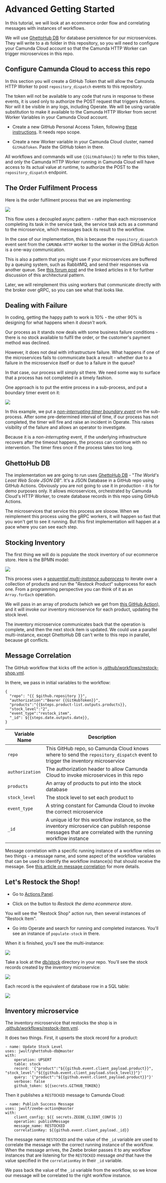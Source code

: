 # Advanced Getting Started

In this tutorial, we will look at an ecommerce order flow and correlating messages with instances of workflows.

We will use [GhettoHub DB](https://github.com/jwulf/ghettohub-db) for database persistence for our microservices. They will write to a `db` folder in this repository, so you will need to configure your Camunda Cloud account so that the Camunda HTTP Worker can trigger microservices in this repo.

## Configure Camunda Cloud to access this repo

In this section you will create a GitHub Token that will allow the Camunda HTTP Worker to post `repository_dispatch` events to this repository. 

The token will not be available to any code that runs in response to these events, it is used only to authorize the POST request that triggers Actions. Nor will it be visible in any logs, including Operate. We will be using variable substitution to make it available to the Camunda HTTP Worker from secret Worker Variables in your Camunda Cloud account.

* Create a new GitHub Personal Access Token, following [these instructions](https://help.github.com/en/github/authenticating-to-github/creating-a-personal-access-token-for-the-command-line). It needs repo scope.

* Create a new Worker variable in your Camunda Cloud cluster, named `GitHubToken`. Paste the GitHub token in there.

All workflows and commands will use `{{GitHubToken}}` to refer to this token, and only the Camunda HTTP Worker running in Camunda Cloud will have access to its actual value at runtime, to authorize the POST to the `repository_dispatch` endpoint.

## The Order Fulfilment Process

Here is the order fulfilment process that we are implementing:

[![](img/order-fulfilment-1.png)](img/order-fulfilment-1.png)

This flow uses a decoupled async pattern - rather than each microservice completing its task in the service task, the service task acts as a command to the microservice, which messages back its result to the workflow.

In the case of our implementation, this is because the `repository_dispatch` event sent from the `CAMUNDA-HTTP` worker to the worker in the GitHub Action is a one-way communication.

This is also a pattern that you might use if your microservices are buffered by a queuing system, such as RabbitMQ, and send their responses via another queue. See [this forum post](https://forum.zeebe.io/t/how-do-i-structure-a-system-with-zeebe-and-rabbitmq/1021) and the linked articles in it for further discussion of this architectural pattern.

Later, we will reimplement this using workers that communicate directly with the broker over gRPC, so you can see what that looks like.

## Dealing with Failure

In coding, getting the happy path to work is 10% - the other 90% is designing for what happens when it _doesn't_ work.

Our process as it stands now deals with some business failure conditions - there is no stock available to fulfil the order, or the customer's payment method was declined.

However, it does not deal with infrastructure failure. What happens if one of the microservices fails to communicate back a result - whether due to a failure in the microservice itself or due to a failure in the queue?

In that case, our process will simply sit there. We need some way to surface that a process has not completed in a timely fashion.

One approach is to put the entire process in a sub-process, and put a boundary timer event on it: 

[![](img/order-fulfilment-1a.png)](img/order-fulfilment-1a.png)

In this example, we put a [_non-interrupting timer boundary event_](https://docs.zeebe.io/bpmn-workflows/timer-events/timer-events.html#timer-boundary-events) on the sub-process. After some pre-determined interval of time, if our process has not completed, the timer will fire and raise an incident in Operate. This raises visibility of the failure and allows an operator to investigate.

Because it is a _non-interrupting_ event, if the underlying infrastructure recovers after the timeout happens, the process can continue with no intervention. The timer fires once if the process takes too long. 

## GhettoHub DB

The implementation we are going to run uses [GhettoHub DB](https://github.com/jwulf/ghettohub-db) - "_The World's Least Web Scale JSON DB_". It's a JSON Database in a GitHub repo using GitHub Actions. Obviously you are not going to use it in production - it is for demo purposes only. It allows microservices, orchestrated by Camunda Cloud's HTTP Worker, to create database records in this repo using GitHub Actions.

The microservices that service this process are slooow. When we reimplement this process using the gRPC workers, it will happen so fast that you won't get to see it running. But this first implementation will happen at a pace where you can see each step.

## Stocking Inventory

The first thing we will do is populate the stock inventory of our ecommerce store. Here is the BPMN model:

[![](img/restock-process.png)](img/restock-process.png)

This process uses a [_sequential multi-instance subprocess_](https://docs.zeebe.io/bpmn-workflows/multi-instance/multi-instance.html) to iterate over a collection of products and run the "_Restock Product_" subprocess for each one. From a programming perspective you can think of it as an `Array.forEach` operation.

We will pass in an array of products (which we get from [this GitHub Action](https://github.com/jwulf/camunda-cloud-demo-data-action/blob/master/src/products.ts)), and it will invoke our inventory microservice for each product, updating the stock level.

The inventory microservice communicates back that the operation is complete, and then the next stock item is updated. We could use a parallel multi-instance, except GhettoHub DB can't write to this repo in parallel, because git conflicts.

## Message Correlation

The GitHub workflow that kicks off the action is [.github/workflows/restock-shop.yml](./.github/workflows/restock-shop.yml).

In there, we pass in initial variables to the workflow:

```
{
  "repo": "{{ $github.repository }}",
  "authorization":"Bearer {{GitHubToken}}", 
  "products":"{{$steps.product-list.outputs.products}},
  "stock_level":"2",
  "event_type":"restock_item",
  "_id": ${{steps.date.outputs.date}},
}
```

| Variable Name | Description |
| --- | --- |
| `repo` | This GitHub repo, so Camunda Cloud knows where to send the `repository_dispatch` event to trigger the inventory microservice |
| `authorization` | The authorization header to allow Camunda Cloud to invoke microservices in this repo |
| `products` | An array of products to put into the stock database |
| `stock_level` | The stock level to set each product to |
| `event_type` | A string constant for Camunda Cloud to invoke the correct microservice |
| `_id` | A unique id for this workflow instance, so the inventory microservice can publish response messages that are correlated with the running workflow instance |

Message correlation with a specific running instance of a workflow relies on two things - a message name, and some aspect of the workflow variables that can be used to identify the workflow instance(s) that should receive the message. See [this article on message correlation](https://zeebe.io/blog/2019/08/zeebe-message-correlation/) for more details.

## Let's Restock the Shop!

* Go to [Actions Panel](https://www.actionspanel.app/).

* Click on the button to _Restock the demo ecommerce store_.

You will see the "Restock Shop" action run, then several instances of "Restock Item".

* Go into Operate and search for running and completed instances. You'll see an instance of `populate-stock` in there.

When it is finished, you'll see the multi-instance:

![](img/restock-multi-operate.png)

Take a look at the [db/stock](db/stock) directory in your repo. You'll see the stock records created by the inventory microservice:

![](img/restock-stock-table.png)

Each record is the equivalent of database row in a SQL table:

![](img/restock-stock-record.png)

## Inventory microservice

The inventory microservice that restocks the shop is in [.github/workflows/restock-item.yml](./.github/workflows/restock-item.yml).

It does two things. First, it upserts the stock record for a product:

```
- name: Update Stock Level
uses: jwulf/ghettohub-db@master
with:
    operation: UPSERT
    table: stock
    record: '{"product":"${{github.event.client_payload.product}}", "stock_level":"${{github.event.client_payload.stock_level}}"}'
    query: '{"product":"${{github.event.client_payload.product}}"}'
    verbose: false
    github_token: ${{secrets.GITHUB_TOKEN}}
```

Then it publishes a `RESTOCKED` message to Camunda Cloud:

```
- name: Publish Success Message
uses: jwulf/zeebe-action@master
with:
    client_config: ${{ secrets.ZEEBE_CLIENT_CONFIG }}
    operation: publishMessage
    message_name: RESTOCKED
    correlationKey: ${{github.event.client_payload._id}}
```

The message name `RESTOCKED` and the value of the `_id` variable are used to correlate the message with the correct running instance of the workflow. When the message arrives, the Zeebe broker passes it to any workflow instances that are listening for the `RESTOCKED` message _and_ that have the value specified in the `correlationKey` in their `_id` variable.

We pass back the value of the `_id` variable from the workflow, so we know our message will be correlated to the right workflow instance.

